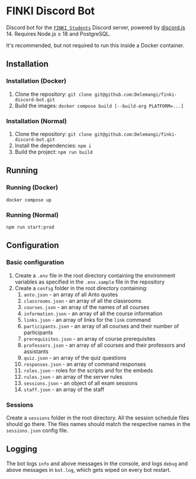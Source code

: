 # FINKI Discord Bot

Discord bot for the [`FINKI Students`](https://discord.gg/finki-studenti-810997107376914444) Discord server, powered by [discord.js](https://github.com/discordjs/discord.js) 14. Requires Node.js ≥ 18 and PostgreSQL.

It's recommended, but not required to run this inside a Docker container.

## Installation

### Installation (Docker)

1. Clone the repository: `git clone git@github.com:Delemangi/finki-discord-bot.git`
2. Build the images: `docker compose build [--build-arg PLATFORM=...]`

### Installation (Normal)

1. Clone the repository: `git clone git@github.com:Delemangi/finki-discord-bot.git`
2. Install the dependencies: `npm i`
3. Build the project: `npm run build`

## Running

### Running (Docker)

`docker compose up`

### Running (Normal)

`npm run start:prod`

## Configuration

### Basic configuration

1. Create a `.env` file in the root directory containing the environment variables as specified in the `.env.sample` file in the repository
2. Create a `config` folder in the root directory containing:
    1. `anto.json` - an array of all Anto quotes
    2. `classrooms.json` - an array of all the classrooms
    3. `courses.json` - an array of the names of all courses
    4. `information.json` - an array of all the course information
    5. `links.json` - an array of links for the `link` command
    6. `participants.json` - an array of all courses and their number of participants
    7. `prerequisites.json` - an array of course prerequisites
    8. `professors.json` - an array of all courses and their professors and assistants
    9. `quiz.json` - an array of the quiz questions
    10. `responses.json` - an array of command responses
    11. `roles.json` - roles for the scripts and for the embeds
    12. `rules.json` - an array of the server rules
    13. `sessions.json` - an object of all exam sessions
    14. `staff.json` - an array of the staff

### Sessions

Create a `sessions` folder in the root directory. All the session schedule files should go there. The files names should match the respective names in the `sessions.json` config file.

## Logging

The bot logs `info` and above messages in the console, and logs `debug` and above messages in `bot.log`, which gets wiped on every bot restart.
